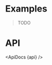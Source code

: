 <script lang="ts">
	import { ApiDocs } from 'svelte-ux';

	import api from '$lib/components/Bounds.svelte?raw&sveld';

	import Chart, { Svg } from '$lib/components/Chart.svelte';

	import Preview from '$lib/docs/Preview.svelte';
</script>

# Examples

> TODO

# API

<ApiDocs {api} />
